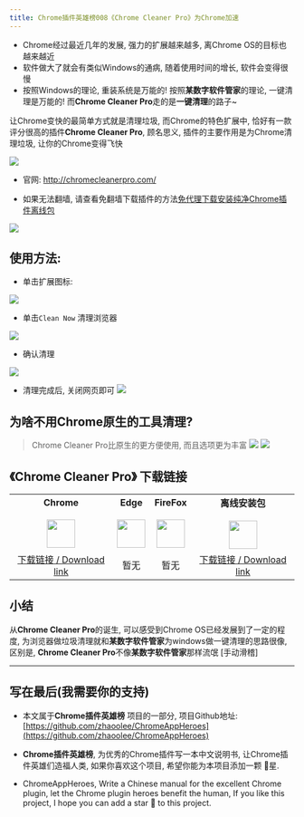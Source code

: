 ```yaml
---
title: Chrome插件英雄榜008《Chrome Cleaner Pro》为Chrome加速
---
```


- Chrome经过最近几年的发展, 强力的扩展越来越多, 离Chrome OS的目标也越来越近
- 软件做大了就会有类似Windows的通病, 随着使用时间的增长, 软件会变得很慢
- 按照Windows的理论, 重装系统是万能的! 按照**某数字软件管家**的理论, 一键清理是万能的! 而**Chrome Cleaner Pro**走的是**一键清理**的路子~

让Chrome变快的最简单方式就是清理垃圾, 而Chrome的特色扩展中, 恰好有一款评分很高的插件**Chrome Cleaner Pro**, 顾名思义, 插件的主要作用是为Chrome清理垃圾, 让你的Chrome变得飞快

![](https://www.v2fy.com/asset/008_chrome_cleaner_pro/282f321517e249968f349bda10a4f474.png)

- 官网: http://chromecleanerpro.com/

- 如果无法翻墙, 请查看免翻墙下载插件的方法[免代理下载安装纯净Chrome插件离线包](https://www.jianshu.com/p/02115e262c4f)

![](https://www.v2fy.com/asset/008_chrome_cleaner_pro/bc1b9558c87a423abca709de742826e8.png)

## 使用方法:


- 单击扩展图标:

![](https://www.v2fy.com/asset/008_chrome_cleaner_pro/c39d0727962f4d8cada9975c72c04820.png)

- 单击`Clean Now` 清理浏览器

![](https://www.v2fy.com/asset/008_chrome_cleaner_pro/cc1f88ce77b646f2adbf9d62403e56ef.png)

- 确认清理

![](https://www.v2fy.com/asset/008_chrome_cleaner_pro/fccdf819bfa043dfb312a80995c858ee.png)

- 清理完成后, 关闭网页即可
![](https://www.v2fy.com/asset/008_chrome_cleaner_pro/6645ff81a6164660a5749a7a56ce8b1f.png)

## 为啥不用Chrome原生的工具清理?
> Chrome Cleaner Pro比原生的更方便使用, 而且选项更为丰富
![](https://www.v2fy.com/asset/008_chrome_cleaner_pro/0cf16026ce9247c49eebd7877d663559.png)
![](https://www.v2fy.com/asset/008_chrome_cleaner_pro/c8e36ef5fd1b47e19260eec271a5e608.png)


## 《Chrome Cleaner Pro》 下载链接

<table style="table-layout: fixed;">
<tbody>
<tr>
<td><div style="text-align: center;"><div style="font-weight: bold">Chrome</div><br/><div><img  style="width:50px; height:auto;" src="https://www.v2fy.com/asset/0i/ChromeAppHeroes/page/001_markdown_here.assets/chromeappheroes-chrome-icon.png"/></div></div></td>
<td><div style="text-align: center;" ><div style="font-weight: bold">Edge</div><br/><div><img style="width:50px; height:auto;" src="https://www.v2fy.com/asset/0i/ChromeAppHeroes/page/001_markdown_here.assets/chromeappheroes-edge-icon.png"/></div></div></td>
<td><div style="text-align: center;" ><div style="font-weight: bold">FireFox</div><br/><div><img  style="width:50px; height:auto;" src="https://www.v2fy.com/asset/0i/ChromeAppHeroes/page/001_markdown_here.assets/chromeappheroes-firefox-icon.png"/></div></div></td>
<td><div style="text-align: center;" ><div style="font-weight: bold">离线安装包</div><br/><div><img  style="width:50px; height:auto;" src="https://www.v2fy.com/asset/0i/ChromeAppHeroes/page/001_markdown_here.assets/chromeappheroes-github-download.png"/></div></div></td>
</tr>
<tr>
<td>
<div style="text-align: center;">
<a  href="https://chrome.google.com/webstore/detail/chrome-cleaner-pro/ccjleegmemocfpghkhpjmiccjcacackp">下载链接 / Download link</a>
</div>
</td>
<td>
<div style="text-align: center;">暂无</div>
</td>
<td>
<div style="text-align: center;">暂无</div>
</td>
<td>
<div style="text-align: center;"><a  href="https://cdn.jsdelivr.net/gh/zhaoolee/ChromeAppHeroes/backup/008-chrome-cleaner-pro.zip">下载链接 / Download link</a></div>
</td>
</tr>
</tbody>
</table>




## 小结
从**Chrome Cleaner Pro**的诞生, 可以感受到Chrome OS已经发展到了一定的程度, 为浏览器做垃圾清理就和**某数字软件管家**为windows做一键清理的思路很像, 区别是, **Chrome Cleaner Pro**不像**某数字软件管家**那样流氓 [手动滑稽]



---

## 写在最后(我需要你的支持)
- 本文属于**Chrome插件英雄榜** 项目的一部分, 项目Github地址: [https://github.com/zhaoolee/ChromeAppHeroes](https://github.com/zhaoolee/ChromeAppHeroes)

- **Chrome插件英雄榜**, 为优秀的Chrome插件写一本中文说明书, 让Chrome插件英雄们造福人类, 如果你喜欢这个项目, 希望你能为本项目添加一颗 🌟星.

- ChromeAppHeroes, Write a Chinese manual for the excellent Chrome plugin, let the Chrome plugin heroes benefit the human, If you like this project, I hope you can add a star 🌟 to this project.
